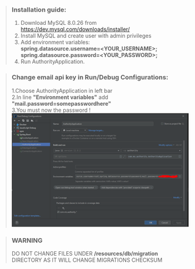 > ### Installation guide:
>1. Download MySQL 8.0.26 from https://dev.mysql.com/downloads/installer/
>2. Install MySQL and create user with admin privileges
>3. Add environment variables:<br>
>**spring.datasource.username=<YOUR_USERNAME>;**<br>
>**spring.datasource.password=<YOUR_PASSWORD>;**<br>
>4. Run AuthorityApplication.
 
>### Change email api key in Run/Debug Configurations:
> 1.Choose AuthorityApplication in left bar <br>
> 2.In line **"Environment variables"** add **"mail.password=somepasswordhere"**<br>
> 3.You must now the password ! 
>![img.png](img.png)

> ### WARNING
> DO NOT CHANGE FILES UNDER **/resources/db/migration** DIRECTORY AS IT WILL CHANGE MIGRATIONS CHECKSUM